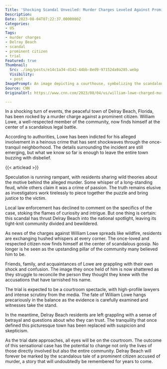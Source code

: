 ```yaml
---
Title: 'Shocking Scandal Unveiled: Murder Charges Leveled Against Prominent Citizen!'
Description: 
Date: 2023-08-04T07:22:37.0000000Z
Categories:
- US
Tags:
- murder charges
- Delray Beach
- scandal
- prominent citizen
- trial
Featured: true
Thumbnail:
  Src: ./img/posts/e14c1a34-d142-44bb-8ed9-97152da9a285.webp
  Visibility:
  - post
ImagePrompt: An image depicting a courthouse, symbolizing the scandalous murder trial that has captured the attention of the community.
Source: CNN
OriginalUrl: https://www.cnn.com/2023/08/04/us/william-lowe-charged-murder-delray-beach-florida/index.html

---
```

In a shocking turn of events, the peaceful town of Delray Beach, Florida, has been rocked by a murder charge against a prominent citizen. William Lowe, a well-respected member of the community, now finds himself at the center of a scandalous legal battle.

According to authorities, Lowe has been indicted for his alleged involvement in a heinous crime that has sent shockwaves through the once-tranquil neighborhood. The details surrounding the incident are still emerging, but what we know so far is enough to leave the entire town buzzing with disbelief.

{{< articlead >}}

Speculation is running rampant, with residents sharing wild theories about the motive behind the alleged murder. Some whisper of a long-standing feud, while others claim it was a crime of passion. The truth remains elusive as investigators work tirelessly to piece together the puzzle and bring justice to the victim.

Local law enforcement has declined to comment on the specifics of the case, stoking the flames of curiosity and intrigue. But one thing is certain: this scandal has thrust Delray Beach into the national spotlight, leaving its tight-knit community divided and bewildered.

As news of the charges against William Lowe spreads like wildfire, residents are exchanging hushed whispers at every corner. The once-loved and respected citizen now finds himself at the center of scandalous gossip. No longer is he seen as the upstanding pillar of the community many believed him to be.

Friends, family, and acquaintances of Lowe are grappling with their own shock and confusion. The image they once held of him is now shattered as they struggle to reconcile the person they thought they knew with the accusations that have tarnished his name.

The trial is expected to be a courtroom spectacle, with high-profile lawyers and intense scrutiny from the media. The fate of William Lowe hangs precariously in the balance as the evidence is carefully examined and witnesses take the stand.

In the meantime, Delray Beach residents are left grappling with a sense of betrayal and questions about who they can trust. The tranquility that once defined this picturesque town has been replaced with suspicion and skepticism.

As the trial date approaches, all eyes will be on the courtroom. The outcome of this sensational case has the potential to change not only the lives of those directly involved but also the entire community. Delray Beach will forever be marked by the scandalous tale of a prominent citizen accused of murder, a story that will undoubtedly be remembered for years to come.
